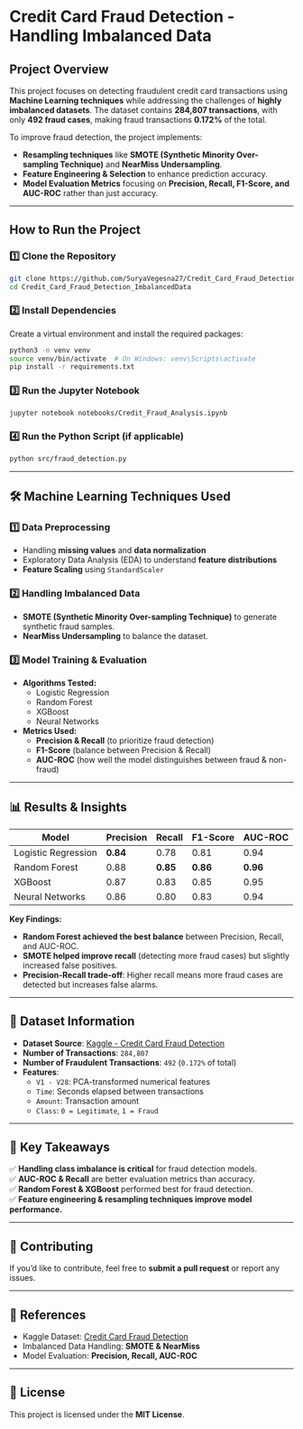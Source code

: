 

# **Credit Card Fraud Detection - Handling Imbalanced Data** 

##  **Project Overview**
This project focuses on detecting fraudulent credit card transactions using **Machine Learning techniques** while addressing the challenges of **highly imbalanced datasets**. The dataset contains **284,807 transactions**, with only **492 fraud cases**, making fraud transactions **0.172%** of the total.

To improve fraud detection, the project implements:
- **Resampling techniques** like **SMOTE (Synthetic Minority Over-sampling Technique)** and **NearMiss Undersampling**.
- **Feature Engineering & Selection** to enhance prediction accuracy.
- **Model Evaluation Metrics** focusing on **Precision, Recall, F1-Score, and AUC-ROC** rather than just accuracy.

---

## **How to Run the Project**
### **1️⃣ Clone the Repository**
```bash
git clone https://github.com/SuryaVegesna27/Credit_Card_Fraud_Detection_ImbalancedData.git
cd Credit_Card_Fraud_Detection_ImbalancedData
```

### **2️⃣ Install Dependencies**
Create a virtual environment and install the required packages:
```bash
python3 -m venv venv
source venv/bin/activate  # On Windows: venv\Scripts\activate
pip install -r requirements.txt
```

### **3️⃣ Run the Jupyter Notebook**
```bash
jupyter notebook notebooks/Credit_Fraud_Analysis.ipynb
```

### **4️⃣ Run the Python Script (if applicable)**
```bash
python src/fraud_detection.py
```

---

## 🛠️ **Machine Learning Techniques Used**
### **1️⃣ Data Preprocessing**
- Handling **missing values** and **data normalization**
- Exploratory Data Analysis (EDA) to understand **feature distributions**
- **Feature Scaling** using `StandardScaler`

### **2️⃣ Handling Imbalanced Data**
- **SMOTE (Synthetic Minority Over-sampling Technique)** to generate synthetic fraud samples.
- **NearMiss Undersampling** to balance the dataset.

### **3️⃣ Model Training & Evaluation**
- **Algorithms Tested:**
  - Logistic Regression
  - Random Forest
  - XGBoost
  - Neural Networks
- **Metrics Used:**
  - **Precision & Recall** (to prioritize fraud detection)
  - **F1-Score** (balance between Precision & Recall)
  - **AUC-ROC** (how well the model distinguishes between fraud & non-fraud)

---

## 📊 **Results & Insights**
| Model                | Precision | Recall | F1-Score | AUC-ROC |
|----------------------|-----------|--------|---------|---------|
| Logistic Regression | **0.84**  | 0.78   | 0.81    | 0.94    |
| Random Forest       | 0.88      | **0.85** | **0.86** | **0.96** |
| XGBoost            | 0.87      | 0.83   | 0.85    | 0.95    |
| Neural Networks    | 0.86      | 0.80   | 0.83    | 0.94    |

**Key Findings:**
- **Random Forest achieved the best balance** between Precision, Recall, and AUC-ROC.
- **SMOTE helped improve recall** (detecting more fraud cases) but slightly increased false positives.
- **Precision-Recall trade-off**: Higher recall means more fraud cases are detected but increases false alarms.

---

## 📜 **Dataset Information**
- **Dataset Source**: [Kaggle - Credit Card Fraud Detection](https://www.kaggle.com/mlg-ulb/creditcardfraud)
- **Number of Transactions**: `284,807`
- **Number of Fraudulent Transactions**: `492` (`0.172%` of total)
- **Features**:
  - `V1 - V28`: PCA-transformed numerical features
  - `Time`: Seconds elapsed between transactions
  - `Amount`: Transaction amount
  - `Class`: `0 = Legitimate`, `1 = Fraud`

---

## 📌 **Key Takeaways**
✅ **Handling class imbalance is critical** for fraud detection models.  
✅ **AUC-ROC & Recall** are better evaluation metrics than accuracy.  
✅ **Random Forest & XGBoost** performed best for fraud detection.  
✅ **Feature engineering & resampling techniques improve model performance.**

---

## 🤝 **Contributing**
If you’d like to contribute, feel free to **submit a pull request** or report any issues.

---

## 🔗 **References**
- Kaggle Dataset: [Credit Card Fraud Detection](https://www.kaggle.com/mlg-ulb/creditcardfraud)
- Imbalanced Data Handling: **SMOTE & NearMiss**  
- Model Evaluation: **Precision, Recall, AUC-ROC**

---

## 📜 **License**
This project is licensed under the **MIT License**.
